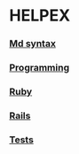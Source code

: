 # HELPEX

### [Md syntax](docs/syntax.md)

### [Programming](docs/programming.md)

### [Ruby](docs/ruby/ruby.md)

### [Rails](docs/ruby/rails.md)

### [Tests](docs/tests/tests.md)
